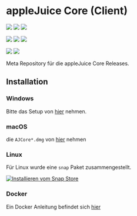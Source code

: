 # appleJuice Core (Client)

![](https://img.shields.io/github/v/release/applejuicenetz/core.svg)
![](https://img.shields.io/github/downloads/applejuicenetz/core/total)
![](https://img.shields.io/badge/license-proprietary-blue?color=orange)

![](https://github.com/applejuicenetz/core/actions/workflows/container.yml/badge.svg)
![](https://img.shields.io/docker/pulls/applejuicenetz/core)
![](https://img.shields.io/docker/image-size/applejuicenetz/core)

![](https://github.com/applejuicenetz/core/actions/workflows/snapcraft.yml/badge.svg)
![](https://snapcraft.io/applejuice-collector/badge.svg)


Meta Repository für die appleJuice Core Releases.

## Installation

### Windows

Bitte das Setup von [hier](https://github.com/applejuicenetz/setup/releases) nehmen.

### macOS

die `AJCore*.dmg` von [hier](https://github.com/applejuicenetz/core/releases) nehmen


### Linux

Für Linux wurde eine `snap` Paket zusammengestellt.

[![Installieren vom Snap Store](https://snapcraft.io/static/images/badges/de/snap-store-white.svg)](https://snapcraft.io/applejuice-core)


### Docker

Ein Docker Anleitung befindet sich [hier](./docker/)


